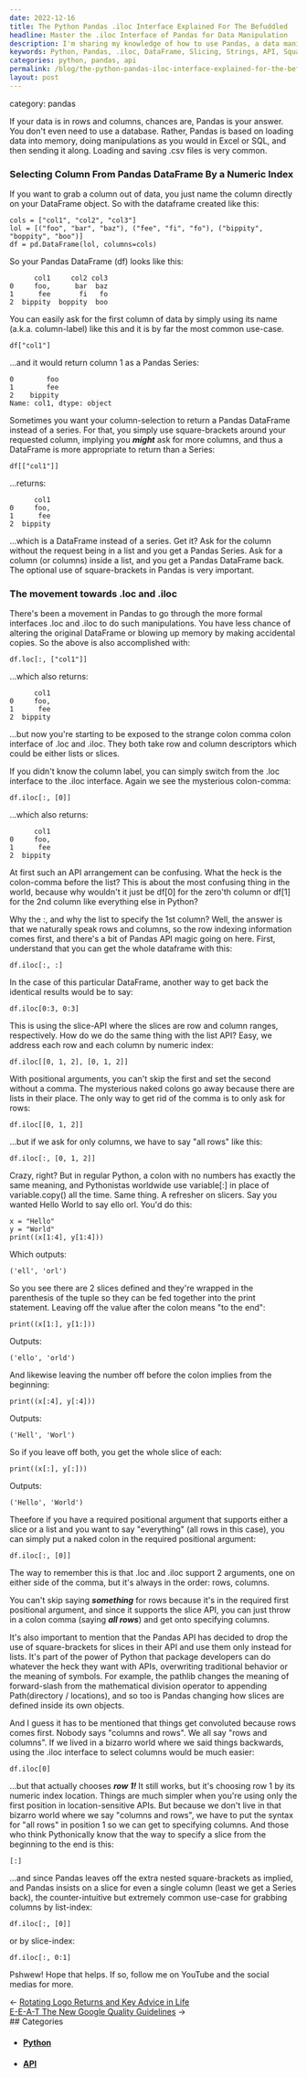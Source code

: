 ```yaml
---
date: 2022-12-16
title: The Python Pandas .iloc Interface Explained For The Befuddled
headline: Master the .iloc Interface of Pandas for Data Manipulation
description: I'm sharing my knowledge of how to use Pandas, a data manipulation tool, to select columns from a DataFrame by using its name or the .loc or .iloc interfaces. I'll explain how to use slices to specify row and column ranges, how to use a colon to select all rows, and why the Pandas API has chosen to drop the use of square-brackets for slices.
keywords: Python, Pandas, .iloc, DataFrame, Slicing, Strings, API, Square-Brackets, Colon, Positional Argument, Rows, Columns
categories: python, pandas, api
permalink: /blog/the-python-pandas-iloc-interface-explained-for-the-befuddled/
layout: post
---
```


category: pandas

If your data is in rows and columns, chances are, Pandas is your answer. You
don't even need to use a database. Rather, Pandas is based on loading data into
memory, doing manipulations as you would in Excel or SQL, and then sending it
along. Loading and saving .csv files is very common.

### Selecting Column From Pandas DataFrame By a Numeric Index

If you want to grab a column out of data, you just name the column directly on
your DataFrame object. So with the dataframe created like this:

    cols = ["col1", "col2", "col3"]
    lol = [("foo", "bar", "baz"), ("fee", "fi", "fo"), ("bippity", "boppity", "boo")]
    df = pd.DataFrame(lol, columns=cols)

So your Pandas DataFrame (df) looks like this:

          col1     col2 col3
    0     foo,      bar  baz
    1      fee       fi   fo
    2  bippity  boppity  boo

You can easily ask for the first column of data by simply using its name
(a.k.a. column-label) like this and it is by far the most common use-case.

    df["col1"]

...and it would return column 1 as a Pandas Series:

    0        foo
    1        fee
    2    bippity
    Name: col1, dtype: object

Sometimes you want your column-selection to return a Pandas DataFrame instead
of a series. For that, you simply use square-brackets around your requested
column, implying you ***might*** ask for more columns, and thus a DataFrame is
more appropriate to return than a Series:

    df[["col1"]]

...returns:

          col1
    0     foo,
    1      fee
    2  bippity

...which is a DataFrame instead of a series. Get it? Ask for the column without
the request being in a list and you get a Pandas Series. Ask for a column (or
columns) inside a list, and you get a Pandas DataFrame back. The optional use
of square-brackets in Pandas is very important.

### The movement towards .loc and .iloc

There's been a movement in Pandas to go through the more formal interfaces .loc
and .iloc to do such manipulations. You have less chance of altering the
original DataFrame or blowing up memory by making accidental copies. So the
above is also accomplished with:

    df.loc[:, ["col1"]]

...which also returns:

          col1
    0     foo,
    1      fee
    2  bippity

...but now you're starting to be exposed to the strange colon comma colon
interface of .loc and .iloc. They both take row and column descriptors which
could be either lists or slices.

If you didn't know the column label, you can simply switch from the .loc
interface to the .iloc interface. Again we see the mysterious colon-comma:

    df.iloc[:, [0]]

...which also returns:

          col1
    0     foo,
    1      fee
    2  bippity

At first such an API arrangement can be confusing. What the heck is the
colon-comma before the list? This is about the most confusing thing in the
world, because why wouldn't it just be df[0] for the zero'th column or df[1]
for the 2nd column like everything else in Python?

Why the :, and why the list to specify the 1st column? Well, the answer is that
we naturally speak rows and columns, so the row indexing information comes
first, and there's a bit of Pandas API magic going on here. First, understand
that you can get the whole dataframe with this:

    df.iloc[:, :]

In the case of this particular DataFrame, another way to get back the identical
results would be to say:

    df.iloc[0:3, 0:3]

This is using the slice-API where the slices are row and column ranges,
respectively. How do we do the same thing with the list API? Easy, we address
each row and each column by numeric index:

    df.iloc[[0, 1, 2], [0, 1, 2]]

With positional arguments, you can't skip the first and set the second without
a comma. The mysterious naked colons go away because there are lists in their
place. The only way to get rid of the comma is to only ask for rows:

    df.iloc[[0, 1, 2]]

...but if we ask for only columns, we have to say "all rows" like this:

    df.iloc[:, [0, 1, 2]]

Crazy, right? But in regular Python, a colon with no numbers has exactly the
same meaning, and Pythonistas worldwide use variable[:] in place of
variable.copy() all the time. Same thing. A refresher on slicers. Say you
wanted Hello World to say ello orl. You'd do this:

    x = "Hello"
    y = "World"
    print((x[1:4], y[1:4]))

Which outputs:

    ('ell', 'orl')

So you see there are 2 slices defined and they're wrapped in the parenthesis of
the tuple so they can be fed together into the print statement. Leaving off the
value after the colon means "to the end":

    print((x[1:], y[1:]))

Outputs:

    ('ello', 'orld')

And likewise leaving the number off before the colon implies from the
beginning:

    print((x[:4], y[:4]))

Outputs:

    ('Hell', 'Worl')

So if you leave off both, you get the whole slice of each:

    print((x[:], y[:]))

Outputs:

    ('Hello', 'World')

Theefore if you have a required positional argument that supports either a
slice or a list and you want to say "everything" (all rows in this case), you
can simply put a naked colon in the required positional argument:

    df.iloc[:, [0]]

The way to remember this is that .loc and .iloc support 2 arguments, one on
either side of the comma, but it's always in the order: rows, columns.

You can't skip saying ***something*** for rows because it's in the required
first positional argument, and since it supports the slice API, you can just
throw in a colon comma (saying ***all rows***) and get onto specifying columns.

It's also important to mention that the Pandas API has decided to drop the use
of square-brackets for slices in their API and use them only instead for lists.
It's part of the power of Python that package developers can do whatever the
heck they want with APIs, overwriting traditional behavior or the meaning of
symbols. For example, the pathlib changes the meaning of forward-slash from the
mathematical division operator to appending Path(directory / locations), and so
too is Pandas changing how slices are defined inside its own objects.

And I guess it has to be mentioned that things get convoluted because rows
comes first. Nobody says "columns and rows". We all say "rows and columns". If
we lived in a bizarro world where we said things backwards, using the .iloc
interface to select columns would be much easier:

    df.iloc[0]

...but that actually chooses ***row 1!*** It still works, but it's choosing row
1 by its numeric index location. Things are much simpler when you're using only
the first position in location-sensitive APIs. But because we don't live in
that bizarro world where we say "columns and rows", we have to put the syntax
for "all rows" in position 1 so we can get to specifying columns. And those who
think Pythonically know that the way to specify a slice from the beginning to
the end is this:

    [:]

...and since Pandas leaves off the extra nested square-brackets as implied, and
Pandas insists on a slice for even a single column (least we get a Series
back), the counter-intuitive but extremely common use-case for grabbing columns
by list-index:

    df.iloc[:, [0]]

or by slice-index:

    df.iloc[:, 0:1]

Pshwew! Hope that helps. If so, follow me on YouTube and the social medias for
more.


<div class="post-nav"><div class="post-nav-prev"><span class="arrow">&larr;&nbsp;</span><a href="/blog/rotating-logo-returns-and-key-advice-in-life">Rotating Logo Returns and Key Advice in Life</a></div><div class="post-nav-next"><a href="/blog/e-e-a-t-the-new-google-quality-guidelines">E-E-A-T The New Google Quality Guidelines</a><span class="arrow">&nbsp;&rarr;</span></div></div>
## Categories

<ul>
<li><h4><a href='/python/'>Python</a></h4></li>
<li><h4><a href='/api/'>API</a></h4></li></ul>